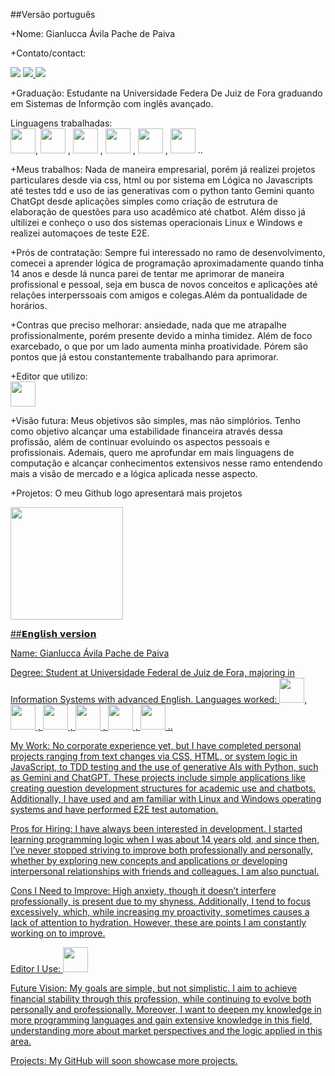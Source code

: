 ##Versão português

+Nome: Gianlucca Ávila Pache de Paiva

+Contato/contact: <div>
<a href="https://instagram.com/Ultrongian" target="_blank"><img loading="lazy" src="https://img.shields.io/badge/-Instagram-%23E4405F?style=for-the-badge&logo=instagram&logoColor=white" target="_blank"></a>
<a href="mailto:gianluccapaiva@gmail.com" target="_blank">
    <img loading="lazy" src="https://img.shields.io/badge/Gmail-D14836?style=for-the-badge&logo=gmail&logoColor=white">
</a>
<a href="https://www.linkedin.com/public-profile/settings?trk=d_flagship3_profile_self_view_public_profile" target="_blank"><img loading="lazy" src="https://img.shields.io/badge/-LinkedIn-%230077B5?style=for-the-badge&logo=linkedin&logoColor=white" target="_blank"></a>   
</div>


+Graduação: Estudante na Universidade Federa De Juiz de Fora graduando em Sistemas de Informção com inglês avançado.

Linguagens trabalhadas:        
            <img src="https://cdn.jsdelivr.net/gh/devicons/devicon@latest/icons/python/python-original.svg" width="40" height="40" />,
            <img src="https://cdn.jsdelivr.net/gh/devicons/devicon@latest/icons/cplusplus/cplusplus-original.svg"  width="40" height="40" />
          , 
            <img src="https://cdn.jsdelivr.net/gh/devicons/devicon@latest/icons/html5/html5-original.svg"  width="40" height="40" />
          , 
            <img src="https://cdn.jsdelivr.net/gh/devicons/devicon@latest/icons/css3/css3-original.svg"  width="40" height="40"/>
          , 
            <img src="https://cdn.jsdelivr.net/gh/devicons/devicon@latest/icons/javascript/javascript-original.svg"   width="40" height="40"/>
        ,
        <img src="https://cdn.jsdelivr.net/gh/devicons/devicon@latest/icons/linux/linux-original.svg"   width="40" height="40"/>
          ..

+Meus trabalhos: Nada de maneira empresarial, porém já realizei projetos particulares desde via css, html ou por sistema em Lógica no Javascripts até testes tdd e uso de ias generativas com o python tanto Gemini quanto ChatGpt desde aplicações simples como criação de estrutura de elaboração de questões para uso acadêmico até chatbot. Além disso já ultilizei e conheço o uso dos sistemas operacionais Linux e Windows e realizei automaçoes de teste E2E.

+Prós de contratação: Sempre fui interessado no ramo de desenvolvimento, comecei a aprender lógica de programação aproximadamente quando tinha 14 anos e desde lá nunca parei de tentar me aprimorar de maneira profissional e pessoal, seja em busca de novos conceitos e aplicações até relações interperssoais com amigos e colegas.Além da pontualidade de horários.

+Contras que preciso melhorar: ansiedade, nada que me atrapalhe profissionalmente, porém presente devido a minha timidez. Além de foco exarcebado, o que por um lado aumenta minha proatividade. Pórem são pontos que já estou constantemente trabalhando para aprimorar.

+Editor que utilizo:    
        <img src="https://cdn.jsdelivr.net/gh/devicons/devicon@latest/icons/vscode/vscode-original.svg" width="40" height="40"/>

+Visão futura: Meus objetivos são simples, mas não simplórios. Tenho como objetivo alcançar uma estabilidade financeira através dessa profissão, além de continuar evoluindo os aspectos pessoais e profissionais. Ademais, quero me aprofundar em mais linguagens de computação e alcançar conhecimentos extensivos nesse ramo entendendo mais a visão de mercado e a lógica aplicada nesse aspecto.

+Projetos: O meu Github logo apresentará mais projetos

<div>
<a href="https://github.com/GianluccaPaiva">
<img loading="lazy" height="180em" src="https://github-readme-stats.vercel.app/api?username=GianluccaPaiva&show_icons=true&theme=dracula&include_all_commits=true&count_private=true"/>
</div>
  
##𝗘𝗻𝗴𝗹𝗶𝘀𝗵 𝘃𝗲𝗿𝘀𝗶𝗼𝗻

Name: Gianlucca Ávila Pache de Paiva

Degree: Student at Universidade Federal de Juiz de Fora, majoring in Information Systems with advanced English.
Languages worked: 
<img src="https://cdn.jsdelivr.net/gh/devicons/devicon@latest/icons/python/python-original.svg" width="40" height="40" />,
            <img src="https://cdn.jsdelivr.net/gh/devicons/devicon@latest/icons/cplusplus/cplusplus-original.svg"  width="40" height="40" />
          , 
            <img src="https://cdn.jsdelivr.net/gh/devicons/devicon@latest/icons/html5/html5-original.svg"  width="40" height="40" />
          , 
            <img src="https://cdn.jsdelivr.net/gh/devicons/devicon@latest/icons/css3/css3-original.svg"  width="40" height="40"/>
          , 
            <img src="https://cdn.jsdelivr.net/gh/devicons/devicon@latest/icons/javascript/javascript-original.svg"   width="40" height="40"/>
            ,
            <img src="https://cdn.jsdelivr.net/gh/devicons/devicon@latest/icons/linux/linux-original.svg"   width="40" height="40"/>
          ..


My Work: No corporate experience yet, but I have completed personal projects ranging from text changes via CSS, HTML, or system logic in JavaScript, to TDD testing and the use of generative AIs with Python, such as Gemini and ChatGPT. These projects include simple applications like creating question development structures for academic use and chatbots. Additionally, I have used and am familiar with Linux and Windows operating systems and have performed E2E test automation.

Pros for Hiring: I have always been interested in development. I started learning programming logic when I was about 14 years old, and since then, I’ve never stopped striving to improve both professionally and personally, whether by exploring new concepts and applications or developing interpersonal relationships with friends and colleagues. I am also punctual.

Cons I Need to Improve: High anxiety, though it doesn’t interfere professionally, is present due to my shyness. Additionally, I tend to focus excessively, which, while increasing my proactivity, sometimes causes a lack of attention to hydration. However, these are points I am constantly working on to improve.

Editor I Use: 
            <img src="https://cdn.jsdelivr.net/gh/devicons/devicon@latest/icons/vscode/vscode-original.svg" width="40" height="40"/>
          

Future Vision: My goals are simple, but not simplistic. I aim to achieve financial stability through this profession, while continuing to evolve both personally and professionally. Moreover, I want to deepen my knowledge in more programming languages and gain extensive knowledge in this field, understanding more about market perspectives and the logic applied in this area.

Projects: My GitHub will soon showcase more projects.
